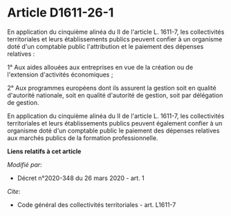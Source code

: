 # Article D1611-26-1

En application du cinquième alinéa du II de l'article L. 1611-7, les collectivités territoriales et leurs établissements
publics peuvent confier à un organisme doté d'un comptable public l'attribution et le paiement des dépenses relatives :

1° Aux aides allouées aux entreprises en vue de la création ou de l'extension d'activités économiques ;

2° Aux programmes européens dont ils assurent la gestion soit en qualité d'autorité nationale, soit en qualité d'autorité de
gestion, soit par délégation de gestion.

En application du cinquième alinéa du II de l'article L. 1611-7, les collectivités territoriales et leurs établissements
publics peuvent également confier à un organisme doté d'un comptable public le paiement des dépenses relatives aux marchés
publics de la formation professionnelle.

**Liens relatifs à cet article**

_Modifié par_:

  - Décret n°2020-348 du 26 mars 2020 - art. 1

_Cite_:

  - Code général des collectivités territoriales - art. L1611-7
